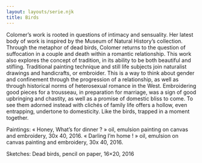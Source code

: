 ```yaml
---
layout: layouts/serie.njk
title: Birds
---
```


Colomer’s work is rooted in questions of intimacy and sensuality.
Her latest body of work is inspired by the Museum of Natural History’s collection. Through the metaphor of dead birds, Colomer returns to the question of suffocation in a couple and death within a romantic relationship.
This work also explores the concept of tradition, in its ability to be both beautiful and stifling. Traditional painting technique and still life subjects join naturalist drawings and handicrafts, or embroider. This is a way to think about gender and confinement through the progression of a relationship, as well as through historical norms of heterosexual romance in the West. Embroidering good pieces for a trousseau, in preparation for marriage, was a sign of good upbringing and chastity, as well as a promise of domestic bliss to come. To see them adorned instead with clichés of family life offers a hollow, even entrapping, undertone to domesticity. Like the birds, trapped in a moment together.

Paintings:
« Honey, What’s for dinner ? » oil, emulsion painting on canvas and embroidery, 30x 40, 2016.
« Darling I’m home ! » oil, emulsion on canvas painting and embroidery, 30x 40, 2016.

Sketches:
Dead birds, pencil on paper, 16×20, 2016
